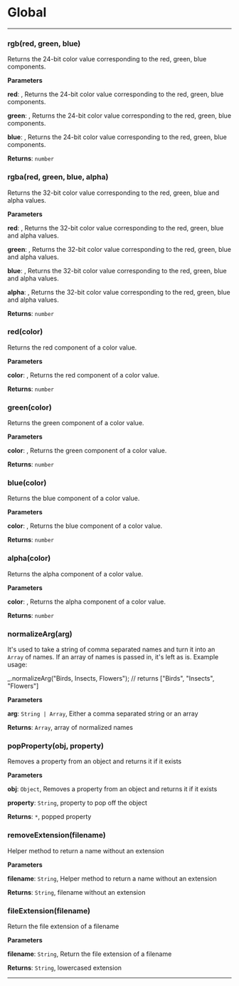 # Global





* * *

### rgb(red, green, blue) 

Returns the 24-bit color value corresponding to the red, green, blue
components.

**Parameters**

**red**: , Returns the 24-bit color value corresponding to the red, green, blue
components.

**green**: , Returns the 24-bit color value corresponding to the red, green, blue
components.

**blue**: , Returns the 24-bit color value corresponding to the red, green, blue
components.

**Returns**: `number`


### rgba(red, green, blue, alpha) 

Returns the 32-bit color value corresponding to the red, green, blue and
alpha values.

**Parameters**

**red**: , Returns the 32-bit color value corresponding to the red, green, blue and
alpha values.

**green**: , Returns the 32-bit color value corresponding to the red, green, blue and
alpha values.

**blue**: , Returns the 32-bit color value corresponding to the red, green, blue and
alpha values.

**alpha**: , Returns the 32-bit color value corresponding to the red, green, blue and
alpha values.

**Returns**: `number`


### red(color) 

Returns the red component of a color value.

**Parameters**

**color**: , Returns the red component of a color value.

**Returns**: `number`


### green(color) 

Returns the green component of a color value.

**Parameters**

**color**: , Returns the green component of a color value.

**Returns**: `number`


### blue(color) 

Returns the blue component of a color value.

**Parameters**

**color**: , Returns the blue component of a color value.

**Returns**: `number`


### alpha(color) 

Returns the alpha component of a color value.

**Parameters**

**color**: , Returns the alpha component of a color value.

**Returns**: `number`


### normalizeArg(arg) 

It's used to take a string of comma separated names and turn it into an
`Array` of names. If an array of names is passed in, it's left as is.
Example usage:

_.normalizeArg("Birds, Insects, Flowers");
// returns ["Birds", "Insects", "Flowers"]

**Parameters**

**arg**: `String | Array`, Either a comma separated string or an array

**Returns**: `Array`, array of normalized names


### popProperty(obj, property) 

Removes a property from an object and returns it if it exists

**Parameters**

**obj**: `Object`, Removes a property from an object and returns it if it exists

**property**: `String`, property to pop off the object

**Returns**: `*`, popped property


### removeExtension(filename) 

Helper method to return a name without an extension

**Parameters**

**filename**: `String`, Helper method to return a name without an extension

**Returns**: `String`, filename without an extension


### fileExtension(filename) 

Return the file extension of a filename

**Parameters**

**filename**: `String`, Return the file extension of a filename

**Returns**: `String`, lowercased extension



* * *










